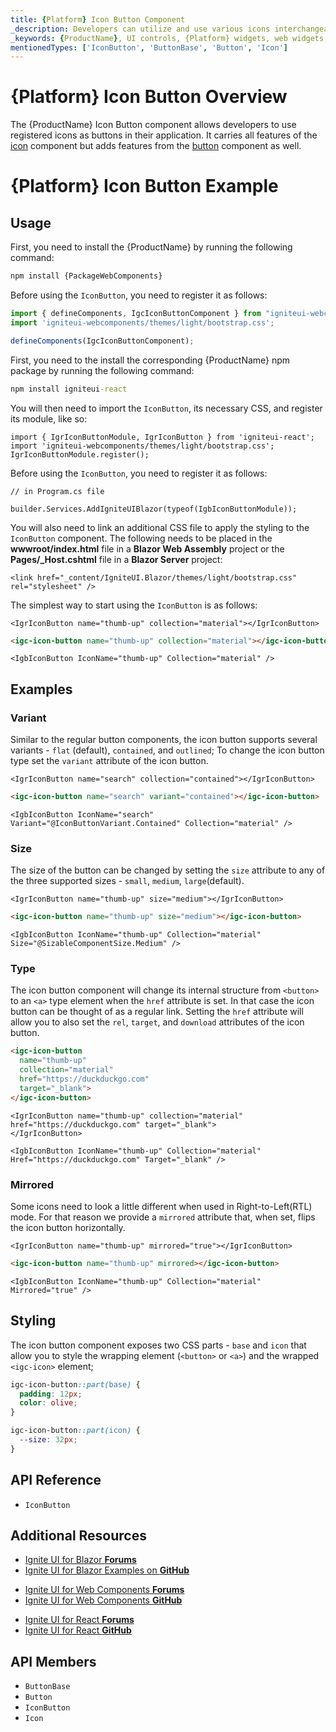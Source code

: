 ```yaml
---
title: {Platform} Icon Button Component
_description: Developers can utilize and use various icons interchangeably as buttons with custom colors and more with {ProductName} Icon Button component.
_keywords: {ProductName}, UI controls, {Platform} widgets, web widgets, UI widgets, {Platform}, Native {Platform} Components Suite, Native {Platform} Controls, Native {Platform} Components Library, {Platform} Icon Button components, {Platform} Icon Button controls
mentionedTypes: ['IconButton', 'ButtonBase', 'Button', 'Icon']
---
```


# {Platform} Icon Button Overview

The {ProductName} Icon Button component allows developers to use registered icons as buttons in their application. It carries all features of the [icon](../layouts/icon.md) component but adds features from the [button](button.md) component as well.

# {Platform} Icon Button Example

<code-view style="height: 100px"
           data-demos-base-url="{environment:demosBaseUrl}"
           iframe-src="{environment:demosBaseUrl}/inputs/icon-button-size" alt="{Platform} Icon Button Example"
           github-src="inputs/icon-button/size">
</code-view>

<div class="divider"></div>

## Usage

<!-- WebComponents -->
First, you need to install the {ProductName} by running the following command:

```cmd
npm install {PackageWebComponents}
```

Before using the `IconButton`, you need to register it as follows:

```ts
import { defineComponents, IgcIconButtonComponent } from "igniteui-webcomponents";
import 'igniteui-webcomponents/themes/light/bootstrap.css';

defineComponents(IgcIconButtonComponent);
```
<!-- end: WebComponents -->

<!-- React -->
First, you need to the install the corresponding {ProductName} npm package by running the following command:

```cmd
npm install igniteui-react
```

You will then need to import the `IconButton`, its necessary CSS, and register its module, like so:

```tsx
import { IgrIconButtonModule, IgrIconButton } from 'igniteui-react';
import 'igniteui-webcomponents/themes/light/bootstrap.css';
IgrIconButtonModule.register();
```
<!-- end: React -->

<!-- Blazor -->
Before using the `IconButton`, you need to register it as follows:


```razor
// in Program.cs file

builder.Services.AddIgniteUIBlazor(typeof(IgbIconButtonModule));
```

You will also need to link an additional CSS file to apply the styling to the `IconButton` component. The following needs to be placed in the **wwwroot/index.html** file in a **Blazor Web Assembly** project or the **Pages/_Host.cshtml** file in a **Blazor Server** project:

```razor
<link href="_content/IgniteUI.Blazor/themes/light/bootstrap.css" rel="stylesheet" />
```

<!-- end: Blazor -->
The simplest way to start using the `IconButton` is as follows:

```tsx
<IgrIconButton name="thumb-up" collection="material"></IgrIconButton>
```

```html
<igc-icon-button name="thumb-up" collection="material"></igc-icon-button>
```

```razor
<IgbIconButton IconName="thumb-up" Collection="material" />
```

## Examples

### Variant

Similar to the regular button components, the icon button supports several variants - `flat` (default), `contained`, and `outlined`; To change the icon button type set the `variant` attribute of the icon button.

<code-view style="height: 100px"
           data-demos-base-url="{environment:demosBaseUrl}"
           iframe-src="{environment:demosBaseUrl}/inputs/icon-button-variant" alt="{Platform} Icon Button Example"
           github-src="inputs/icon-button/variant">
</code-view>

```tsx
<IgrIconButton name="search" collection="contained"></IgrIconButton>
```

```html
<igc-icon-button name="search" variant="contained"></igc-icon-button>
```

```razor
<IgbIconButton IconName="search" Variant="@IconButtonVariant.Contained" Collection="material" />
```

### Size

The size of the button can be changed by setting the `size` attribute to any of the three supported sizes - `small`, `medium`, `large`(default).

<code-view style="height: 100px"
           data-demos-base-url="{environment:demosBaseUrl}"
           iframe-src="{environment:demosBaseUrl}/inputs/icon-button-size" alt="{Platform} Icon Button Example"
           github-src="inputs/icon-button/size">
</code-view>

```tsx
<IgrIconButton name="thumb-up" size="medium"></IgrIconButton>
```

```html
<igc-icon-button name="thumb-up" size="medium"></igc-icon-button>
```

```razor
<IgbIconButton IconName="thumb-up" Collection="material" Size="@SizableComponentSize.Medium" />
```

### Type

The icon button component will change its internal structure from `<button>` to an `<a>` type element when the `href` attribute is set. In that case the icon button can be thought of as a regular link. Setting the `href` attribute will allow you to also set the `rel`, `target`, and `download` attributes of the icon button.

```html
<igc-icon-button
  name="thumb-up"
  collection="material"
  href="https://duckduckgo.com"
  target="_blank">
</igc-icon-button>
```

```tsx
<IgrIconButton name="thumb-up" collection="material" href="https://duckduckgo.com" target="_blank">
</IgrIconButton>
```

```razor
<IgbIconButton IconName="thumb-up" Collection="material" Href="https://duckduckgo.com" Target="_blank" />
```

### Mirrored

Some icons need to look a little different when used in Right-to-Left(RTL) mode. For that reason we provide a `mirrored` attribute that, when set, flips the icon button horizontally.

```tsx
<IgrIconButton name="thumb-up" mirrored="true"></IgrIconButton>
```

```html
<igc-icon-button name="thumb-up" mirrored></igc-icon-button>
```

```razor
<IgbIconButton IconName="thumb-up" Collection="material" Mirrored="true" />
```

## Styling

The icon button component exposes two CSS parts - `base` and `icon` that allow you to style the wrapping element (`<button>` or `<a>`) and the wrapped `<igc-icon>` element;

```css
igc-icon-button::part(base) {
  padding: 12px;
  color: olive;
}

igc-icon-button::part(icon) {
  --size: 32px;
}
```

<code-view style="height: 100px"
           data-demos-base-url="{environment:demosBaseUrl}"
           iframe-src="{environment:demosBaseUrl}/inputs/icon-button-styling" alt="{Platform} Icon Button Example"
           github-src="inputs/icon-button/styling">
</code-view>

<!-- WebComponents -->

## API Reference

* `IconButton`

<!-- end: WebComponents -->

## Additional Resources

<!-- Blazor -->

* [Ignite UI for Blazor **Forums**](https://www.infragistics.com/community/forums/f/ignite-ui-for-blazor)
* [Ignite UI for Blazor Examples on **GitHub**](https://github.com/IgniteUI/igniteui-blazor-examples)

<!-- end: Blazor -->

<!-- WebComponents -->

* [Ignite UI for Web Components **Forums**](https://www.infragistics.com/community/forums/f/ignite-ui-for-web-components)
* [Ignite UI for Web Components **GitHub**](https://github.com/IgniteUI/igniteui-webcomponents)

<!-- end: WebComponents -->

<!-- React -->
* [Ignite UI for React **Forums**](https://www.infragistics.com/community/forums/f/ignite-ui-for-react)
* [Ignite UI for React **GitHub**](https://github.com/IgniteUI/igniteui-react)
<!-- end: React -->

 ## API Members

 - `ButtonBase`
 - `Button`
 - `IconButton`
 - `Icon`